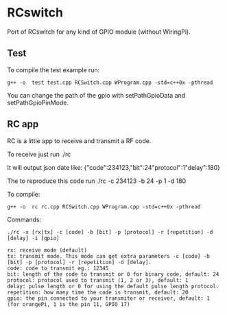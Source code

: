 # RCswitch
Port of RCswitch for any kind of GPIO module (without WiringPi).

## Test

To compile the test example run:
```
g++ -o  test test.cpp RCSwitch.cpp WProgram.cpp -std=c++0x -pthread
```

You can change the path of the gpio with setPathGpioData and setPathGpioPinMode.

## RC app

RC is a little app to receive and transmit a RF code.

To receive just run ./rc

It will output json date like: {"code":234123,"bit":24"protocol":1"delay":180}

The to reproduce this code run ./rc -c 234123 -b 24 -p 1 -d 180

To compile:
```
g++ -o  rc rc.cpp RCSwitch.cpp WProgram.cpp -std=c++0x -pthread
```

Commands:
```
./rc -x [rx|tx] -c [code] -b [bit] -p [protocol] -r [repetition] -d [delay] -i [gpio]

rx: receive mode (default)
tx: transmit mode. This mode can get extra parameters -c [code] -b [bit] -p [protocol] -r [repetition] -d [delay].
code: code to transmit eg.: 12345
bit: length of the code to transmit or 0 for binary code, default: 24
protocol: protocol used to transmit (1, 2 or 3), default: 1
delay: pulse length or 0 for using the default pulse length protocol.
repetition: how many time the code is transmit, default: 20
gpio: the pin connected to your transmiter or receiver, default: 1 (for orangePi, 1 is the pin 11, GPIO 17)
```
